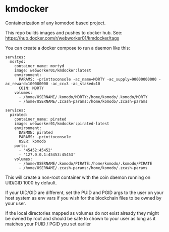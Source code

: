 # kmdocker

Containerization of any komodod based project.

This repo builds images and pushes to docker hub. See: https://hub.docker.com/r/webworker01/kmdocker/tags

You can create a docker compose to run a daemon like this:

```
services:
  mortyd:
    container_name: mortyd
    image: webworker01/kmdocker:latest
    environment:
      PARAMS: -printtoconsole -ac_name=MORTY -ac_supply=90000000000 -ac_reward=100000000 -ac_cc=3 -ac_staked=10
      COIN: MORTY
    volumes:
      - /home/USERNAME/.komodo/MORTY:/home/komodo/.komodo/MORTY
      - /home/USERNAME/.zcash-params:/home/komodo/.zcash-params
```

```
services:
  pirated:
    container_name: pirated
    image: webworker01/kmdocker:pirated-latest
    environment:
      DAEMON: pirated
      PARAMS: -printtoconsole
      USER: komodo
    ports:
      - '45452:45452'
      - '127.0.0.1:45453:45453'
    volumes:
      - /home/USERNAME/.komodo/PIRATE:/home/komodo/.komodo/PIRATE
      - /home/USERNAME/.zcash-params:/home/komodo/.zcash-params
```

This will create a non-root container with the coin daemon running on UID/GID 1000 by default.

If your UID/GID are different, set the PUID and PGID args to the user on your host system as env vars if you wish for the blockchain files to be owned by your user.

If the local directories mapped as volumes do not exist already they might be owned by root and should be safe to chown to your user as long as it matches your PUID / PGID you set earlier
